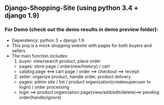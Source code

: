 ## Django-Shopping-Site (using python 3.4 + django 1.9)
### For Demo (check out the demo results in demo preview folder):
- Dependency: python 3 + django 1.9
- This proj is a mock shopping website with pages for both buyers and sellers
- The main function includes: 
  1. buyer: view/search product, place order
    * pages: store page / order(new/history) / cart
    * catalog page <==> cart page / order ==> checkout ==> receipt
  2. seller: organize product, handle order, product delivery
    * pages: admin site / list / product organization(createsuperuser to login) / order processing
    * login ==> product organization page(view/add/edit/delete)==> pending order(handle/ignore)
